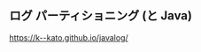 ## ログ パーティショニング (と Java)

<a href="https://k--kato.github.io/javalog/" target="_blank">https://k--kato.github.io/javalog/</a>
